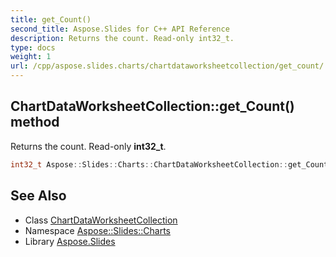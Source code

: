 ```yaml
---
title: get_Count()
second_title: Aspose.Slides for C++ API Reference
description: Returns the count. Read-only int32_t.
type: docs
weight: 1
url: /cpp/aspose.slides.charts/chartdataworksheetcollection/get_count/
---
```

## ChartDataWorksheetCollection::get_Count() method


Returns the count. Read-only **int32_t**.

```cpp
int32_t Aspose::Slides::Charts::ChartDataWorksheetCollection::get_Count() override
```

## See Also

* Class [ChartDataWorksheetCollection](./)
* Namespace [Aspose::Slides::Charts](../)
* Library [Aspose.Slides](../../)
